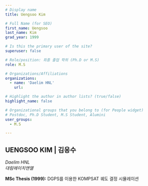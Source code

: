 ```yaml
---
# Display name
title: Uengsoo Kim

# Full Name (for SEO)
first_name: Uengsoo
last_name: Kim
grad_year: 1999

# Is this the primary user of the site?
superuser: false

# Role/position: 최종 졸업 학위 (Ph.D or M.S)
role: M.S

# Organizations/Affiliations
organizations:
  - name: 'Daelim HNL'
    url: 

# Highlight the author in author lists? (true/false)
highlight_name: false

# Organizational groups that you belong to (for People widget)
# Postdoc, Ph.D Student, M.S Student, Alumini
user_groups: 
  - M.S

---
```


<!----- 이름" **별표2개 사이에 적을것** ----->

## **UENGSOO KIM | 김응수** 

<!----- 현재 직위/직장: *별표 사이에 적을것*----->

*Daelim HNL*</br>
*대림에이치앤앨*</br>

<!----- 학위논문 및 졸업연도(박사): 없으면 삭제----->



<!----- 학위논문 및 졸업연도(석사): 없으면 삭제----->

**MSc Thesis (1999):** DGPS를 이용한 KOMPSAT 궤도 결정 시뮬레이션

<!-----  Biography: 없으면 아래 공란----> </br> 



<!------------------------------------>
</br> 
